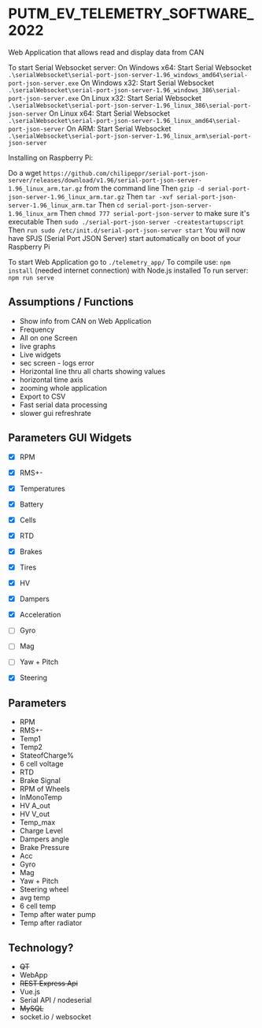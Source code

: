 # PUTM_EV_TELEMETRY_SOFTWARE_2022

Web Application that allows read and display data from CAN

To start Serial Websocket server:
On Windows x64: Start Serial Websocket `.\serialWebsocket\serial-port-json-server-1.96_windows_amd64\serial-port-json-server.exe`
On Windows x32: Start Serial Websocket `.\serialWebsocket\serial-port-json-server-1.96_windows_386\serial-port-json-server.exe`
On Linux x32: Start Serial Websocket `.\serialWebsocket\serial-port-json-server-1.96_linux_386\serial-port-json-server`
On Linux x64: Start Serial Websocket `.\serialWebsocket\serial-port-json-server-1.96_linux_amd64\serial-port-json-server`
On ARM: Start Serial Websocket `.\serialWebsocket\serial-port-json-server-1.96_linux_arm\serial-port-json-server`


Installing on Raspberry Pi:

Do a wget `https://github.com/chilipeppr/serial-port-json-server/releases/download/v1.96/serial-port-json-server-1.96_linux_arm.tar.gz` from the command line
Then `gzip -d serial-port-json-server-1.96_linux_arm.tar.gz`
Then `tar -xvf serial-port-json-server-1.96_linux_arm.tar`
Then `cd serial-port-json-server-1.96_linux_arm`
Then `chmod 777 serial-port-json-server` to make sure it's executable
Then `sudo ./serial-port-json-server -createstartupscript`
Then `run sudo /etc/init.d/serial-port-json-server start`
You will now have SPJS (Serial Port JSON Server) start automatically on boot of your Raspberry Pi

To start Web Application go to `./telemetry_app/`
To compile use: `npm install` (needed internet connection) with Node.js installed
To run server: `npm run serve`


## Assumptions / Functions

- Show info from CAN on Web Application
- Frequency
- All on one Screen
- live graphs
- Live widgets
- sec screen - logs error
- Horizontal line thru all charts showing values
- horizontal time axis
- zooming whole application
- Export to CSV
- Fast serial data processing
- slower gui refreshrate


## Parameters GUI Widgets

- [x] RPM
- [x] RMS+-
- [x] Temperatures
- [x] Battery
- [x] Cells
- [x] RTD
- [x] Brakes
- [x] Tires
- [x] HV
- [x] Dampers
- [x] Acceleration
- [ ] Gyro
- [ ] Mag
- [ ] Yaw + Pitch
- [x] Steering


## Parameters

- RPM
- RMS+-
- Temp1
- Temp2
- StateofCharge%
- 6 cell voltage
- RTD
- Brake Signal
- RPM of Wheels
- InMonoTemp
- HV A_out
- HV V_out
- Temp_max
- Charge Level
- Dampers angle
- Brake Pressure
- Acc
- Gyro
- Mag
- Yaw + Pitch
- Steering wheel
- avg temp
- 6 cell temp
- Temp after water pump
- Temp after radiator
## Technology?
- ~~QT~~
- WebApp
- ~~REST Express Api~~
- Vue.js
- Serial API / nodeserial
- ~~MySQL~~
- socket.io / websocket
